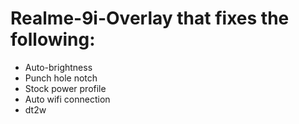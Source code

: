 # Realme-9i-Overlay that fixes the following:
- Auto-brightness
- Punch hole notch
- Stock power profile
- Auto wifi connection
- dt2w
